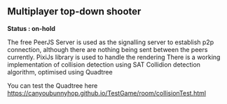 ## **Multiplayer top-down shooter**

**Status : on-hold**

The free PeerJS Server is used as the signalling server to establish p2p connection, although there are nothing being sent between the peers currently.
PixiJs library is used to handle the rendering
There is a working implementation of collision detection using SAT Collidion detection algorithm, optimised using Quadtree

You can test the Quadtree here https://canyoubunnyhop.github.io/TestGame/room/collisionTest.html

